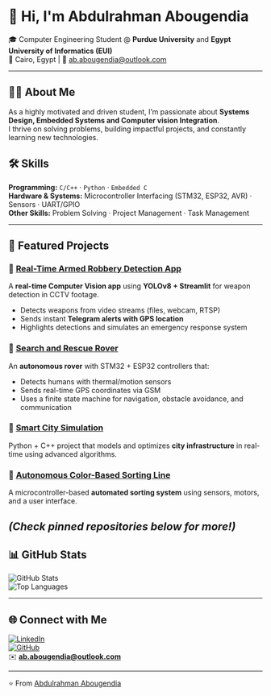 # 👋 Hi, I'm Abdulrahman Abougendia  

🎓 Computer Engineering Student @ **Purdue University** and **Egypt University of Informatics (EUI)**  
📍 Cairo, Egypt | 📧 ab.abougendia@outlook.com  

---

## 🧑‍💻 About Me
As a highly motivated and driven student, I’m passionate about **Systems Design, Embedded Systems and Computer vision Integration**.  
I thrive on solving problems, building impactful projects, and constantly learning new technologies.  

## 🛠️ Skills
**Programming:** `C/C++` · `Python` · `Embedded C`  
**Hardware & Systems:** Microcontroller Interfacing (STM32, ESP32, AVR) · Sensors · UART/GPIO   
**Other Skills:** Problem Solving · Project Management · Task Management  

---

## 🚀 Featured Projects
### 🔹 [Real-Time Armed Robbery Detection App](#)
A **real-time Computer Vision app** using **YOLOv8 + Streamlit** for weapon detection in CCTV footage.  
- Detects weapons from video streams (files, webcam, RTSP)  
- Sends instant **Telegram alerts with GPS location**  
- Highlights detections and simulates an emergency response system  

### 🔹 [Search and Rescue Rover](#)
An **autonomous rover** with STM32 + ESP32 controllers that:  
- Detects humans with thermal/motion sensors  
- Sends real-time GPS coordinates via GSM  
- Uses a finite state machine for navigation, obstacle avoidance, and communication  

### 🔹 [Smart City Simulation](#)
Python + C++ project that models and optimizes **city infrastructure** in real-time using advanced algorithms.  

### 🔹 [Autonomous Color-Based Sorting Line](#)
A microcontroller-based **automated sorting system** using sensors, motors, and a user interface.  

*(Check pinned repositories below for more!)*  
---

## 📊 GitHub Stats
![GitHub Stats](https://github-readme-stats.vercel.app/api?username=aabougendia&show_icons=true&theme=tokyonight)  
![Top Languages](https://github-readme-stats.vercel.app/api/top-langs/?username=aabougendia&layout=compact&theme=tokyonight)  

---

## 🌐 Connect with Me
[![LinkedIn](https://img.shields.io/badge/LinkedIn-0077B5?style=for-the-badge&logo=linkedin&logoColor=white)](https://linkedin.com/in/abdulrahman-abougendia-971b33280)  
[![GitHub](https://img.shields.io/badge/GitHub-000?style=for-the-badge&logo=github&logoColor=white)](https://github.com/aabougendia)  
✉️ **ab.abougendia@outlook.com**  

---

⭐️ From [Abdulrahman Abougendia](https://github.com/aabougendia)
